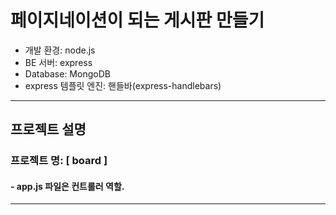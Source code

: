 # 페이지네이션이 되는 게시판 만들기

- 개발 환경: node.js
- BE 서버: express
- Database: MongoDB
- express 템플릿 엔진: 핸들바(express-handlebars)


---

## 프로젝트 설명
### 프로젝트 명: [ board ]
#### - app.js 파일은 컨트롤러 역할.


--- 